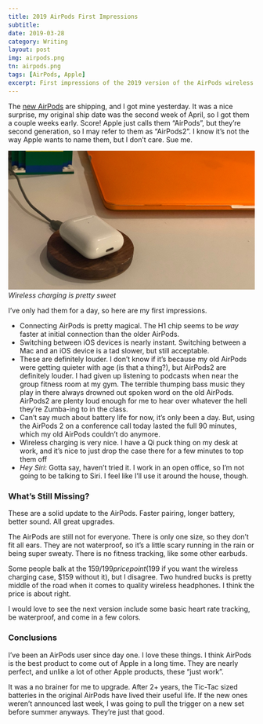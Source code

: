 ```yaml
---
title: 2019 AirPods First Impressions
subtitle:
date: 2019-03-28
category: Writing
layout: post
img: airpods.png
tn: airpods.png
tags: [AirPods, Apple]
excerpt: First impressions of the 2019 version of the AirPods wireless earbuds.
---
```

The [new AirPods](https://www.apple.com/airpods/) are shipping, and I got mine yesterday. It was a nice surprise, my original ship date was the second week of April, so I got them a couple weeks early. Score! Apple just calls them “AirPods”, but they’re second generation, so I may refer to them as “AirPods2”. I know it’s not the way Apple wants to name them, but I don’t care. Sue me.

![Airpods Charging Wirelessly][img1]
*Wireless charging is pretty sweet*

I’ve only had them for a day, so here are my first impressions.

- Connecting AirPods is pretty magical. The H1 chip seems to be _way_ faster at initial connection than the older AirPods.
- Switching between iOS devices is nearly instant. Switching between a Mac and an iOS device is a tad slower, but still acceptable.
- These are definitely louder. I don’t know if it’s because my old AirPods were getting quieter with age (is that a thing?), but AirPods2 are definitely louder. I had given up listening to podcasts when near the group fitness room at my gym. The terrible thumping bass music they play in there always drowned out spoken word on the old AirPods. AirPods2 are plenty loud enough for me to hear over whatever the hell they’re Zumba-ing to in the class.
- Can’t say much about battery life for now, it’s only been a day. But, using the AirPods 2 on a conference call today lasted the full 90 minutes, which my old AirPods couldn’t do anymore.
- Wireless charging is very nice. I have a Qi puck thing on my desk at work, and it’s nice to just drop the case there for a few minutes to top them off
- *Hey Siri*: Gotta say, haven’t tried it. I work in an open office, so I’m not going to be talking to Siri. I feel like I’ll use it around the house, though.

### What’s Still Missing?
These are a solid update to the AirPods. Faster pairing, longer battery, better sound. All great upgrades. 

The AirPods are still not for everyone. There is only one size, so they don’t fit all ears. They are not waterproof, so it’s a little scary running in the rain or being super sweaty. There is no fitness tracking, like some other earbuds. 

Some people balk at the $159/199 price point ($199 if you want the wireless charging case, $159 without it), but I disagree. Two hundred bucks is pretty middle of the road when it comes to quality wireless headphones. I think the price is about right. 

I would love to see the next version include some basic heart rate tracking, be waterproof, and come in a few colors.

### Conclusions
I’ve been an AirPods user since day one. I love these things. I think AirPods is the best product to come out of Apple in a long time. They are nearly perfect, and unlike a lot of other Apple products, these “just work”. 

It was a no brainer for me to upgrade. After 2+ years, the Tic-Tac sized batteries in the original AirPods have lived their useful life. If the new ones weren’t announced last week, I was going to pull the trigger on a new set before summer anyways. They’re just that good.


[img1]: /assets/img/post/airpodcharge.jpg